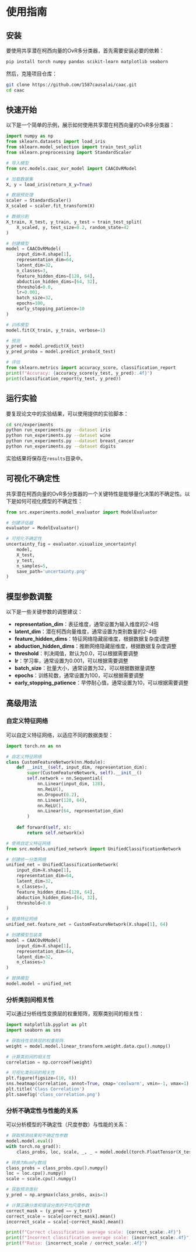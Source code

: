 # 使用指南

## 安装

要使用共享潜在柯西向量的OvR多分类器，首先需要安装必要的依赖：

```bash
pip install torch numpy pandas scikit-learn matplotlib seaborn
```

然后，克隆项目仓库：

```bash
git clone https://github.com/1587causalai/caac.git
cd caac
```

## 快速开始

以下是一个简单的示例，展示如何使用共享潜在柯西向量的OvR多分类器：

```python
import numpy as np
from sklearn.datasets import load_iris
from sklearn.model_selection import train_test_split
from sklearn.preprocessing import StandardScaler

# 导入模型
from src.models.caac_ovr_model import CAACOvRModel

# 加载数据集
X, y = load_iris(return_X_y=True)

# 数据预处理
scaler = StandardScaler()
X_scaled = scaler.fit_transform(X)

# 数据分割
X_train, X_test, y_train, y_test = train_test_split(
    X_scaled, y, test_size=0.2, random_state=42
)

# 创建模型
model = CAACOvRModel(
    input_dim=X.shape[1],
    representation_dim=64,
    latent_dim=32,
    n_classes=3,
    feature_hidden_dims=[128, 64],
    abduction_hidden_dims=[64, 32],
    threshold=0.0,
    lr=0.001,
    batch_size=32,
    epochs=100,
    early_stopping_patience=10
)

# 训练模型
model.fit(X_train, y_train, verbose=1)

# 预测
y_pred = model.predict(X_test)
y_pred_proba = model.predict_proba(X_test)

# 评估
from sklearn.metrics import accuracy_score, classification_report
print(f"Accuracy: {accuracy_score(y_test, y_pred):.4f}")
print(classification_report(y_test, y_pred))
```

## 运行实验

要复现论文中的实验结果，可以使用提供的实验脚本：

```bash
cd src/experiments
python run_experiments.py --dataset iris
python run_experiments.py --dataset wine
python run_experiments.py --dataset breast_cancer
python run_experiments.py --dataset digits
```

实验结果将保存在`results`目录中。

## 可视化不确定性

共享潜在柯西向量的OvR多分类器的一个关键特性是能够量化决策的不确定性。以下是如何可视化模型的不确定性：

```python
from src.experiments.model_evaluator import ModelEvaluator

# 创建评估器
evaluator = ModelEvaluator()

# 可视化不确定性
uncertainty_fig = evaluator.visualize_uncertainty(
    model, 
    X_test, 
    y_test, 
    n_samples=5,
    save_path='uncertainty.png'
)
```

## 模型参数调整

以下是一些关键参数的调整建议：

- **representation_dim**：表征维度，通常设置为输入维度的2-4倍
- **latent_dim**：潜在柯西向量维度，通常设置为类别数量的2-4倍
- **feature_hidden_dims**：特征网络隐藏层维度，根据数据复杂度调整
- **abduction_hidden_dims**：推断网络隐藏层维度，根据数据复杂度调整
- **threshold**：判决阈值，默认为0.0，可以根据需要调整
- **lr**：学习率，通常设置为0.001，可以根据需要调整
- **batch_size**：批量大小，通常设置为32，可以根据数据量调整
- **epochs**：训练轮数，通常设置为100，可以根据需要调整
- **early_stopping_patience**：早停耐心值，通常设置为10，可以根据需要调整

## 高级用法

### 自定义特征网络

可以自定义特征网络，以适应不同的数据类型：

```python
import torch.nn as nn

# 自定义特征网络
class CustomFeatureNetwork(nn.Module):
    def __init__(self, input_dim, representation_dim):
        super(CustomFeatureNetwork, self).__init__()
        self.network = nn.Sequential(
            nn.Linear(input_dim, 128),
            nn.ReLU(),
            nn.Dropout(0.2),
            nn.Linear(128, 64),
            nn.ReLU(),
            nn.Linear(64, representation_dim)
        )
        
    def forward(self, x):
        return self.network(x)

# 使用自定义特征网络
from src.models.unified_network import UnifiedClassificationNetwork

# 创建统一分类网络
unified_net = UnifiedClassificationNetwork(
    input_dim=X.shape[1],
    representation_dim=64,
    latent_dim=32,
    n_classes=3,
    feature_hidden_dims=[128, 64],
    abduction_hidden_dims=[64, 32],
    threshold=0.0
)

# 替换特征网络
unified_net.feature_net = CustomFeatureNetwork(X.shape[1], 64)

# 创建模型包装类
model = CAACOvRModel(
    input_dim=X.shape[1],
    representation_dim=64,
    latent_dim=32,
    n_classes=3
)

# 替换模型
model.model = unified_net
```

### 分析类别间相关性

可以通过分析线性变换层的权重矩阵，观察类别间的相关性：

```python
import matplotlib.pyplot as plt
import seaborn as sns

# 获取线性变换层的权重矩阵
weight = model.model.linear_transform.weight.data.cpu().numpy()

# 计算类别间的相关性
correlation = np.corrcoef(weight)

# 可视化类别间的相关性
plt.figure(figsize=(10, 8))
sns.heatmap(correlation, annot=True, cmap='coolwarm', vmin=-1, vmax=1)
plt.title('Class Correlation')
plt.savefig('class_correlation.png')
```

### 分析不确定性与性能的关系

可以分析模型的不确定性（尺度参数）与性能的关系：

```python
# 获取预测结果和不确定性参数
model.model.eval()
with torch.no_grad():
    class_probs, loc, scale, _, _ = model.model(torch.FloatTensor(X_test).to(model.device))

# 转换为NumPy数组
class_probs = class_probs.cpu().numpy()
loc = loc.cpu().numpy()
scale = scale.cpu().numpy()

# 获取预测类别
y_pred = np.argmax(class_probs, axis=1)

# 计算正确分类和错误分类的平均尺度参数
correct_mask = (y_pred == y_test)
correct_scale = scale[correct_mask].mean()
incorrect_scale = scale[~correct_mask].mean()

print(f"Correct classification average scale: {correct_scale:.4f}")
print(f"Incorrect classification average scale: {incorrect_scale:.4f}")
print(f"Ratio: {incorrect_scale / correct_scale:.4f}")
```
